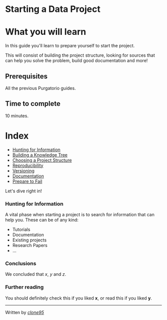 # Starting a Data Project

# What you will learn 
In this guide you'll learn to prepare yourself to start the project. 

This will consist of building the project structure, looking for sources that can help you solve the problem, build good documentation and more!


## Prerequisites
All the previous Purgatorio guides.

## Time to complete
10 minutes.

# Index
- [Hunting for Information](#Hunting-for-Information)
- [Building a Knowledge Tree](#Building-a-Knowledge-Tree)
- [Choosing a Project Structure](#Choosing-a-Project-Structure)
- [Reproducibility](#Reproducibility)
- [Versioning](#Versioning)
- [Documentation](#Documentation)
- [Prepare to Fail](#Prepare-to-Fail)

Let's dive right in!
 
 
### Hunting for Information
A vital phase when starting a project is to search for information that can help you. These can be of any kind:
- Tutorials
- Documentation
- Existing projects
- Research Papers
- ...

### Conclusions
We concluded that _x_, _y_ and _z_.

### Further reading
You should definitely check this if you liked **x**, or read this if you liked **y**.

----
Written by [_clone95_](https://github.com/clone95)
